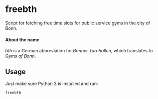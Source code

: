 # freebth

Script for fetching free time slots for public service gyms in the city of Bonn.

#### About the name
*bth* is a German abbreviation for *Bonner Turnhallen*, which translates to *Gyms of Bonn*.

## Usage

Just make sure Python 3 is installed and run:
```
freebth
``` 
